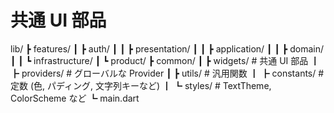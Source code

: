 # 共通 UI 部品

lib/
┣ features/
┃ ┣ auth/
┃ ┃ ┣ presentation/
┃ ┃ ┣ application/
┃ ┃ ┣ domain/
┃ ┃ ┗ infrastructure/
┃ ┗ product/
┣ common/
┃ ┣ widgets/ # 共通 UI 部品
┃ ┣ providers/ # グローバルな Provider
┃ ┣ utils/ # 汎用関数
┃ ┣ constants/ # 定数 (色, パディング, 文字列キーなど)
┃ ┗ styles/ # TextTheme, ColorScheme など
┗ main.dart
